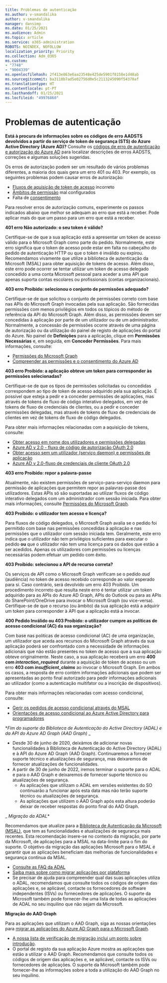 ```yaml
---
title: Problemas de autenticação
ms.author: v-smandalika
author: v-smandalika
manager: dansimp
ms.date: 01/25/2021
ms.audience: Admin
ms.topic: article
ms.service: o365-administration
ROBOTS: NOINDEX, NOFOLLOW
localization_priority: Priority
ms.collection: Adm_O365
ms.custom:
- "7748"
- "9004339"
ms.openlocfilehash: 2f413e863e6aa23548e425de5901f8158e1d48ab
ms.sourcegitcommit: ba3118b7ad5e02756d0e5c2113245090f54370af
ms.translationtype: HT
ms.contentlocale: pt-PT
ms.lasthandoff: 01/25/2021
ms.locfileid: "49976860"
---
```

# <a name="authentication-issues"></a>Problemas de autenticação

**Está à procura de informações sobre os códigos de erro AADSTS devolvidos a partir do serviço de token de segurança (STS) do Azure Active Directory (Azure AD)?** Consulte os [códigos de erro de autenticação e autorização do Azure AD](https://docs.microsoft.com/azure/active-directory/develop/reference-aadsts-error-codes) para localizar descrições de erros AADSTS, correções e algumas soluções sugeridas.

Os erros de autorização podem ser um resultado de vários problemas diferentes, a maioria dos quais gera um erro 401 ou 403. Por exemplo, os seguintes problemas podem causar erros de autorização:

- [Fluxos de aquisição de token de acesso](https://docs.microsoft.com/azure/active-directory/develop/authentication-vs-authorization) incorreto 
- [Âmbitos de permissão](https://docs.microsoft.com/azure/active-directory/develop/v2-permissions-and-consent) mal configurados 
- Falta de [consentimento](https://docs.microsoft.com/azure/active-directory/develop/howto-convert-app-to-be-multi-tenant#understanding-user-and-admin-consent)

Para resolver erros de autorização comuns, experimente os passos indicados abaixo que melhor se adequam ao erro que está a receber. Pode aplicar mais do que um passo para um erro que está a receber.

**401 erro Não autorizado: o seu token é válido?**

Certifique-se de que a sua aplicação está a apresentar um token de acesso válido para o Microsoft Graph como parte do pedido. Normalmente, este erro significa que o token de acesso pode estar em falta no cabeçalho do pedido de autenticação HTTP ou que o token é inválido ou expirou. Recomendamos vivamente que utilize a biblioteca de autenticação da Microsoft (MSAL) para obter aquisição de tokens de acesso. Além disso, este erro pode ocorrer se tentar utilizar um token de acesso delegado concedido a uma conta Microsoft pessoal para aceder a uma API que apenas suporta contas escolares ou profissionais (contas organizacionais).

**403 erro Proibido: selecionou o conjunto de permissões adequado?**

Certifique-se de que solicitou o conjunto de permissões correto com base nas APIs do Microsoft Graph invocadas pela sua aplicação. São fornecidas permissões com menos privilégios em todos os tópicos do método de referência da API do Microsoft Graph. Além disso, as permissões devem ser concedidas à aplicação por parte de um utilizador ou de um administrador. Normalmente, a concessão de permissões ocorre através de uma página de autorização ou da utilização do painel de registo de aplicações do portal do Azure. No painel de **Definições** para a aplicação, clique em **Permissões Necessárias** e, em seguida, em **Conceder Permissões**. Para mais informações, consulte:

- [Permissões do Microsoft Graph](https://docs.microsoft.com/graph/permissions-reference) 
- [Compreender as permissões e o consentimento do Azure AD](https://docs.microsoft.com/azure/active-directory/develop/v2-permissions-and-consent)

**403 erro Proibido: a aplicação obteve um token para corresponder às permissões selecionadas?**

Certifique-se de que os tipos de permissões solicitadas ou concedidas correspondem ao tipo de token de acesso adquirido pela sua aplicação. É possível que esteja a pedir e a conceder permissões de aplicações, mas através de tokens de fluxo de código interativo delegados, em vez de tokens de fluxo de credenciais de clientes, ou a pedir e conceder permissões delegadas, mas através de tokens de fluxo de credenciais de clientes em vez de tokens de fluxo de código delegados.

Para obter mais informações relacionadas com a aquisição de tokens, consulte:

- [Obter acesso em nome dos utilizadores e permissões delegadas](https://docs.microsoft.com/graph/auth-v2-user) 
- [Azure AD v 2.0 - fluxo de código de autorização OAuth 2.0](https://docs.microsoft.com/azure/active-directory/develop/v2-oauth2-auth-code-flow) 
- [Obter acesso sem um utilizador (serviço daemon) e permissões de aplicação](https://docs.microsoft.com/graph/auth-v2-service) 
- [Azure AD v 2.0-fluxo de credenciais de cliente OAuth 2.0](https://docs.microsoft.com/azure/active-directory/develop/v2-oauth2-client-creds-grant-flow)

**403 erro Proibido: repor a palavra-passe**

Atualmente, não existem permissões de serviço-para-serviço daemon para permissão de aplicações que permitem repor as palavras-passe dos utilizadores. Estas APIs só são suportadas ao utilizar fluxos de código interativo delegados com um administrador com sessão iniciada. Para obter mais informações, consulte [Permissões do Microsoft Graph](https://docs.microsoft.com/graph/permissions-reference).

**403 Proibido: o utilizador tem acesso e licença?**

Para fluxos de código delegados, o Microsoft Graph avalia se o pedido foi permitido com base nas permissões concedidas à aplicação e nas permissões que o utilizador com sessão iniciada tem. Geralmente, este erro indica que o utilizador não tem privilégios suficientes para executar o pedido **ou** que o utilizador não tem uma licença para os dados que estão a ser acedidos. Apenas os utilizadores com permissões ou licenças necessárias podem efetuar um pedido com êxito.

**403 Proibido: selecionou a API de recurso correta?**

Os serviços de API como o Microsoft Graph verificam se o pedido *aud* (audiência) no token de acesso recebido corresponde ao valor esperado para si. Caso contrário, será devolvido um erro 403 Proibido. Um procedimento incorreto que resulta neste erro é tentar utilizar um token adquirido para as APIs do Azure AD Graph, APIs do Outlook ou para as APIs do SharePoint/OneDrive para invocar o Microsoft Graph (ou vice-versa). Certifique-se de que o recurso (ou âmbito) da sua aplicação está a adquirir um token para corresponder à API que a aplicação está a invocar.

**400 Pedido Inválido ou 403 Proibido: o utilizador cumpre as políticas de acesso condicional (AC) da sua organização?**

Com base nas políticas de acesso condicional (AC) de uma organização, um utilizador que aceda aos recursos do Microsoft Graph através da sua aplicação poderá ser confrontado com a necessidade de informações adicionais que não estão presentes no token de acesso que a sua aplicação obteve originalmente. Neste caso, a sua aplicação receberá um erro **400 com *interaction_required*** durante a aquisição de token de acesso ou um erro **403 com *insufficient_claims*** ao invocar o Microsoft Graph. Em ambos os casos, a resposta de erro contém informações adicionais que podem ser apresentadas ao ponto final autorizado para pedir informações adicionais ao utilizador (como a autenticação multifator ou a inscrição de dispositivos).

Para obter mais informações relacionadas com acesso condicional, consulte:

- [Gerir os pedidos de acesso condicional através do MSAL](https://docs.microsoft.com/azure/active-directory/develop/msal-error-handling-dotnet#conditional-access-and-claims-challenges) 
- [Orientações de acesso condicional ao Azure Active Directory para programadores ](https://docs.microsoft.com/azure/active-directory/develop/v2-conditional-access-dev-guide)

**_Fim do suporte da Biblioteca de Autenticação do Active Directory (ADAL) e da API do Azure AD Graph (AAD Graph)_* _

- Desde 30 de junho de 2020, deixámos de adicionar novas funcionalidades à Biblioteca de Autenticação do Active Directory (ADAL) e à API do Azure AD Graph (AAD Graph). Continuaremos a fornecer suporte técnico e atualizações de segurança, mas deixaremos de fornecer atualizações de funcionalidades.
- A partir de 30 de junho de 2022, iremos terminar o suporte para o ADAL e para o AAD Graph e deixaremos de fornecer suporte técnico ou atualizações de segurança.
    - As aplicações que utilizam o ADAL em versões existentes do SO continuarão a funcionar após esta data mas não terão suporte técnico ou atualizações de segurança.
    - As aplicações que utilizem o AAD Graph após esta altura poderão deixar de receber respostas do ponto final do AAD Graph.

_ *Migração da ADAL**

Recomendamos que atualize para a [Biblioteca de Autenticação da Microsoft (MSAL)](https://docs.microsoft.com/azure/active-directory/develop/v2-overview), que tem as funcionalidades e atualizações de segurança mais recentes. Esta recomendação insere-se no contexto da migração, por parte da Microsoft, de aplicações para a MSAL na data-limite para o fim do suporte. O objetivo da migração das aplicações Microsoft para o MSAL é garantir que as aplicações beneficiam das melhorias de funcionalidades e segurança contínua da MSAL.

- [Consulte as FAQ da ADAL](https://docs.microsoft.com/azure/active-directory/develop/msal-migration#frequently-asked-questions-faq) 
- [Saiba mais sobre como migrar aplicações por plataforma](https://docs.microsoft.com/azure/active-directory/develop/msal-migration#frequently-asked-questions-faq) 
- Se precisar de ajuda para compreender qual das suas aplicações utiliza o ADAL, recomendamos que consulte todos os códigos de origem das aplicações e, se aplicável, contacte os fornecedores de software independentes (ISVs) ou fornecedores de aplicações. O suporte da Microsoft também pode fornecer-lhe uma lista de todas as aplicações de ADAL no seu inquilino que não sejam da Microsoft.

**Migração do AAD Graph**

Para as aplicações que utilizam o AAD Graph, siga as nossas orientações para [migrar as aplicações do Azure AD Graph para o Microsoft Graph](https://docs.microsoft.com/graph/migrate-azure-ad-graph-planning-checklist?view=graph-rest-1.0&preserve-view=true).

- [A nossa lista de verificação de migração inclui um ponto sobre introdução](https://docs.microsoft.com/graph/migrate-azure-ad-graph-planning-checklist). 
- O portal de registo da sua aplicação Azure mostra as aplicações que estão a utilizar o AAD Graph. Recomendamos que consulte todos os códigos de origem das aplicações e, se aplicável, contacte os ISVs ou fornecedores de aplicações. O suporte da Microsoft também pode fornecer-lhe as informações sobre a toda a utilização do AAD Graph no seu inquilino.

 










